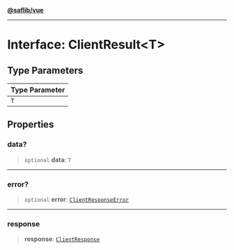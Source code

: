 [**@saflib/vue**](../index.md)

---

# Interface: ClientResult\<T\>

## Type Parameters

| Type Parameter |
| -------------- |
| `T`            |

## Properties

### data?

> `optional` **data**: `T`

---

### error?

> `optional` **error**: [`ClientResponseError`](ClientResponseError.md)

---

### response

> **response**: [`ClientResponse`](ClientResponse.md)
